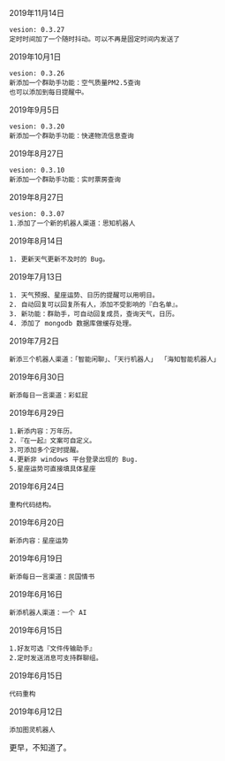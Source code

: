 2019年11月14日

    vesion: 0.3.27
    定时时间加了一个随时抖动。可以不再是固定时间内发送了

2019年10月1日

    vesion: 0.3.26
    新添加一个群助手功能：空气质量PM2.5查询
    也可以添加到每日提醒中。

2019年9月5日

    vesion: 0.3.20
    新添加一个群助手功能：快递物流信息查询

2019年8月27日

    vesion: 0.3.10
    新添加一个群助手功能：实时票房查询

2019年8月27日

    vesion: 0.3.07
    1.添加了一个新的机器人渠道：思知机器人

2019年8月14日 

    1. 更新天气更新不及时的 Bug。

2019年7月13日 

    1. 天气预报、星座运势、日历的提醒可以用明日。
    2. 自动回复可以回复所有人，添加不受影响的『白名单』。
    3. 新功能：群助手，可自动回复成员，查询天气，日历。
    4. 添加了 mongodb 数据库做缓存处理。

2019年7月2日 

    新添三个机器人渠道：「智能闲聊」、「天行机器人」 「海知智能机器人」

2019年6月30日  

    新添每日一言渠道：彩虹屁

2019年6月29日  

    1.新添内容：万年历。
    2.『在一起』文案可自定义。
    3.可添加多个定时提醒。
    4.更新非 windows 平台登录出现的 Bug.
    5.星座运势可直接填具体星座
    
2019年6月24日  

    重构代码结构。

2019年6月20日 

    新添内容：星座运势

2019年6月19日 

    新添每日一言渠道：民国情书

2019年6月16日 

    新添机器人渠道：一个 AI

2019年6月15日 

    1.好友可选『文件传输助手』
    2.定时发送消息可支持群聊组。
    
2019年6月15日 

    代码重构    

2019年6月12日 

    添加图灵机器人

更早，不知道了。
